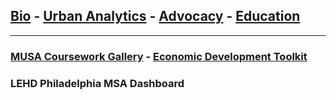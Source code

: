 ## [Bio](/index.md) - [Urban Analytics](/portfolio.md) - [Advocacy](/advocacy.md) - [Education](/education.md) 

---
### [MUSA Coursework Gallery](/portfolio.md) - [Economic Development Toolkit](edt.md)

### LEHD Philadelphia MSA Dashboard